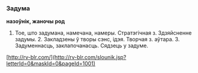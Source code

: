 ### Задума
**назоўнік, жаночы род**

1. Тое, што задумана, намечана, намеры. Стратэгічная з. Здзяйсненне задумы. 2. Закладзены ў творы сэнс, ідэя. Творчая з. аўтара. 3. Задуменнасць, заклапочанасць. Сядзець у задуме.

<a rel="author">[http://rv-blr.com/](http://rv-blr.com/slounik.jsp?letterId=0&maskId=0&pageId=1001)</a>
